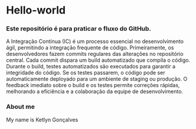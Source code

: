 # Hello-world
### Este repositório é para praticar o fluxo do GitHub.
A Integração Contínua (IC) é um processo essencial no desenvolvimento ágil, permitindo a integração frequente de código. Primeiramente, os desenvolvedores fazem commits regulares das alterações no repositório central. Cada commit dispara um build automatizado que compila o código. Durante o build, testes automatizados são executados para garantir a integridade do código. Se os testes passarem, o código pode ser automaticamente deployado para um ambiente de staging ou produção. O feedback imediato sobre o build e os testes permite correções rápidas, melhorando a eficiência e a colaboração da equipe de desenvolvimento.


### About me

My name is Ketlyn Gonçalves
